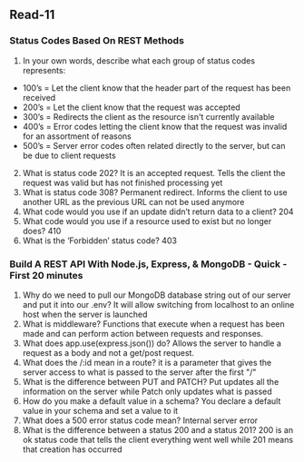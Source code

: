 ## Read-11

### Status Codes Based On REST Methods
1. In your own words, describe what each group of status codes represents:
- 100’s = Let the client know that the header part of the request has been received
- 200’s = Let the client know that the request was accepted
- 300’s = Redirects the client as the resource isn't currently available
- 400’s = Error codes letting the client know that the request was invalid for an assortment of reasons
- 500’s = Server error codes often related directly to the server, but can be due to client requests
2. What is status code 202? It is an accepted request. Tells the client the request was valid but has not finished processing yet
3. What is status code 308? Permanent redirect. Informs the client to use another URL as the previous URL can not be used anymore
4. What code would you use if an update didn’t return data to a client? 204
5. What code would you use if a resource used to exist but no longer does? 410
6. What is the ‘Forbidden’ status code? 403

### Build A REST API With Node.js, Express, & MongoDB - Quick - First 20 minutes
1. Why do we need to pull our MongoDB database string out of our server and put it into our .env? It will allow switching from localhost to an online host when the server is launched
2. What is middleware? Functions that execute when a request has been made and can perform action between requests and responses.
3. What does app.use(express.json()) do? Allows the server to handle a request as a body and not a get/post request.
4. What does the /:id mean in a route? it is a parameter that gives the server access to what is passed to the server after the first "/"
5. What is the difference between PUT and PATCH? Put updates all the information on the server while Patch only updates what is passed
6. How do you make a default value in a schema? You declare a default value in your schema and set a value to it
7. What does a 500 error status code mean? Internal server error
8. What is the difference between a status 200 and a status 201? 200 is an ok status code that tells the client everything went well while 201 means that creation has occurred
